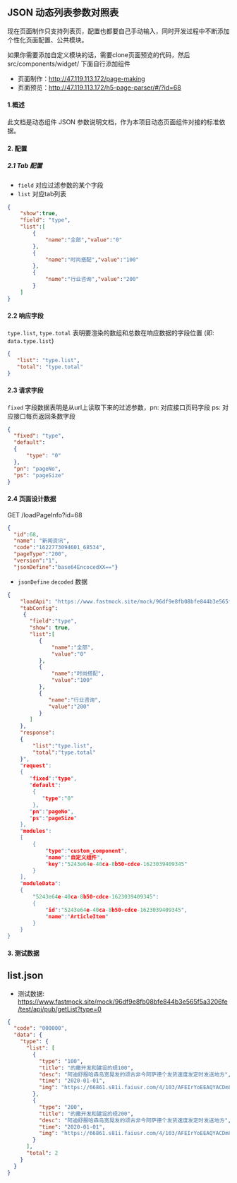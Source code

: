 ## JSON 动态列表参数对照表
现在页面制作只支持列表页，配置也都要自己手动输入，同时开发过程中不断添加个性化页面配置、公共模块。
>
如果你需要添加自定义模块的话，需要clone页面预览的代码，然后src/components/widget/ 下面自行添加组件
>
- 页面制作：http://47.119.113.172/page-making
- 页面预览：http://47.119.113.172/h5-page-parser/#/?id=68

#### 1.概述

此文档是动态组件 JSON 参数说明文档，作为本项目动态页面组件对接的标准依据。

#### 2. 配置

##### 2.1 Tab 配置
- `field` 对应过滤参数的某个字段
- `list` 对应tab列表
>
```json
{
    "show":true,
    "field": "type",
    "list":[
        {
            "name":"全部","value":"0"
        },
        {
            "name":"时尚搭配","value":"100"
        },
        {
            "name":"行业咨询","value":"200"
        }
    ]
}
```


#### 2.2 响应字段
`type.list`, `type.total` 表明要渲染的数组和总数在响应数据的字段位置 (即: `data.type.list`)
```json
{
   "list": "type.list",
   "total": "type.total"
}
```

#### 2.3 请求字段
`fixed` 字段数据表明是从url上读取下来的过滤参数，pn: 对应接口页码字段 ps: 对应接口每页返回条数字段
```json
{
  "fixed": "type",
  "default": 
  {
      "type": "0"
  },
  "pn": "pageNo",
  "ps": "pageSize"
}
```

#### 2.4 页面设计数据
GET /loadPageInfo?id=68
```json
{
  "id":68,
  "name": "新闻资讯",
  "code":"1622773094601_68534",
  "pageType":"200",
  "version":"1", 
  "jsonDefine":"base64EncocedXX=="}
```

- `jsonDefine` `decoded` 数据
```json
{
    "loadApi": "https://www.fastmock.site/mock/96df9e8fb08bfe844b3e565f5a3206fe/test/api/pub/getList",
    "tabConfig":
     {
       "field":"type",
       "show": true,
       "list":[
          {
              "name":"全部",
              "value":"0"
          },
          {
              "name":"时尚搭配",
              "value":"100"
          },
          {
             "name":"行业咨询",
             "value":"200"
          }
       ]
    },
    "response":
    {
        "list":"type.list",
        "total":"type.total"
    }",
    "request":
    {
       "fixed":"type",
       "default":
        {
           "type":"0"
        },
       "pn":"pageNo",
       "ps":"pageSize"
    },
    "modules":
    [
        {
            "type":"custom_component",
            "name":"自定义组件",
            "key":"5243e64e-40ca-8b50-cdce-1623039409345"
        }
    ],
    "moduleData":
    {
        "5243e64e-40ca-8b50-cdce-1623039409345":
        {
            "id":"5243e64e-40ca-8b50-cdce-1623039409345",
            "name":"ArticleItem"
        }
    }
}
```

#### 3. 测试数据

## list.json
- 测试数据: https://www.fastmock.site/mock/96df9e8fb08bfe844b3e565f5a3206fe/test/api/pub/getList?type=0
```json
{
  "code": "000000",
  "data": {
    "type": {
      "list": [
        {
          "type": "100",
          "title": "的撒开发和建设的规100",
          "desc": "阿迪舒服哈森岛宽晃发的颂古非今阿萨德个发货速度发定时发送地方",
          "time": "2020-01-01",
          "img": "https://66861.s81i.faiusr.com/4/103/AFEIrYoEEAQYACDm84HWBSiN0KWQAjCKAjjHAUBn.png"
        },
        {
          "type": "200",
          "title": "的撒开发和建设的规200",
          "desc": "阿迪舒服哈森岛宽晃发的颂古非今阿萨德个发货速度发定时发送地方",
          "time": "2020-01-01",
          "img": "https://66861.s81i.faiusr.com/4/103/AFEIrYoEEAQYACDm84HWBSiN0KWQAjCKAjjHAUBn.png"
        }
      ],
      "total": 2
    }
  }
}
```


